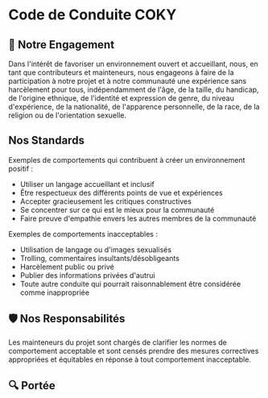 # Code de Conduite COKY

## 🤝 Notre Engagement

Dans l'intérêt de favoriser un environnement ouvert et accueillant, nous, en tant que contributeurs et mainteneurs, nous engageons à faire de la participation à notre projet et à notre communauté une expérience sans harcèlement pour tous, indépendamment de l'âge, de la taille, du handicap, de l'origine ethnique, de l'identité et expression de genre, du niveau d'expérience, de la nationalité, de l'apparence personnelle, de la race, de la religion ou de l'orientation sexuelle.

## Nos Standards

Exemples de comportements qui contribuent à créer un environnement positif :

- Utiliser un langage accueillant et inclusif
- Être respectueux des différents points de vue et expériences
- Accepter gracieusement les critiques constructives
- Se concentrer sur ce qui est le mieux pour la communauté
- Faire preuve d'empathie envers les autres membres de la communauté

Exemples de comportements inacceptables :

- Utilisation de langage ou d'images sexualisés
- Trolling, commentaires insultants/désobligeants
- Harcèlement public ou privé
- Publier des informations privées d'autrui
- Toute autre conduite qui pourrait raisonnablement être considérée comme inappropriée

## 🛡️ Nos Responsabilités

Les mainteneurs du projet sont chargés de clarifier les normes de comportement acceptable et sont censés prendre des mesures correctives appropriées et équitables en réponse à tout comportement inacceptable.

## 🔍 Portée

